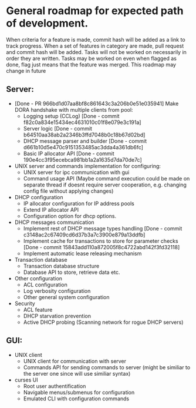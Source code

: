 # General roadmap for expected path of development.
When criteria for a feature is made, commit hash will be added as a link to track progress.
When a set of features in category are made, pull request and commit hash will be added.
Tasks will not be worked on necessarily in order they are written. 
Tasks may be worked on even when flagged as done, flag just means that the feature was merged.
This roadmap may change in future

## Server:
* [Done - PR 966bd1d07aa8bf8c861643c3a206b0e51e035941] Make DORA handshake with multiple clients from pool:
    - Logging setup (CCLog) [Done - commit f82c0a834e15434ec4631010c01f8e079e3c191a]
    - Server logic [Done - commit b64510aa38ab2a2346b3ffd7048b0c18b67d02bd]
    - DHCP message parser and builder [Done - commit d661b10d5e470c9151353485ac3dda4a361db6fc]
    - Basic IP allocator API [Done - commit 190e4cc3f95ecebca981bb1a2a1635d7da70de7c]
* UNIX server and commands implementation for configuring:
    - UNIX server for ipc communication with gui
    - Command usage API (Maybe command execution could be made on separate thread if doesnt require server cooperation, e.g. changing config file without applying changes)
* DHCP configuration
    - IP allocator configuration for IP address pools
    - Extend IP allocator API
    - Configuration option for dhcp options.
* DHCP messages communication
    - Implement rest of DHCP message types handling [Done - commit c3148ac2c67409cd6d37b3a7c3900e879a13ddfb]
    - Implement cache for transactions to store for parameter checks [Done - commit 15843add110a872005f8c4722abd142f3fd32118]
    - Implement automatic lease releasing mechanism
* Transaction database
    - Transaction database structure
    - Database API to store, retrieve data etc.
* Other configuration
    - ACL configuration
    - Log verbosity configuration
    - Other general system configuration
* Security
    - ACL feature
    - DHCP starvation prevention
    - Active DHCP probing (Scanning network for rogue DHCP servers)

## GUI:
* UNIX client
    - UNIX client for communication with server
    - Commands API for sending commands to server (might be similiar to the server one since will use similiar syntax)
* curses UI
    - Root user authentification
    - Navigable menus/submenus for configuration
    - Emulated CLI with configuration commands
